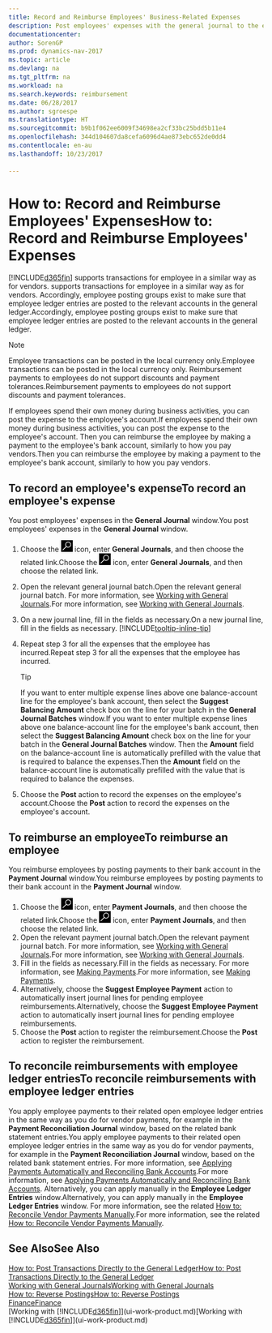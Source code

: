 ```yaml
---
title: Record and Reimburse Employees' Business-Related Expenses
description: Post employees' expenses with the general journal to the employee's account and later post a payment to the employee's bank account to reimburse for the business-related expense.
documentationcenter: 
author: SorenGP
ms.prod: dynamics-nav-2017
ms.topic: article
ms.devlang: na
ms.tgt_pltfrm: na
ms.workload: na
ms.search.keywords: reimbursement
ms.date: 06/28/2017
ms.author: sgroespe
ms.translationtype: HT
ms.sourcegitcommit: b9b1f062ee6009f34698ea2cf33bc25bdd5b11e4
ms.openlocfilehash: 344d104607da8cefa6096d4ae873ebc652de0dd4
ms.contentlocale: en-au
ms.lasthandoff: 10/23/2017

---
```

# <a name="how-to-record-and-reimburse-employees-expenses"></a><span data-ttu-id="a1d04-103">How to: Record and Reimburse Employees' Expenses</span><span class="sxs-lookup"><span data-stu-id="a1d04-103">How to: Record and Reimburse Employees' Expenses</span></span>
[!INCLUDE[d365fin](includes/d365fin_md.md)]<span data-ttu-id="a1d04-104"> supports transactions for employee in a similar way as for vendors.</span><span class="sxs-lookup"><span data-stu-id="a1d04-104"> supports transactions for employee in a similar way as for vendors.</span></span> <span data-ttu-id="a1d04-105">Accordingly, employee posting groups exist to make sure that employee ledger entries are posted to the relevant accounts in the general ledger.</span><span class="sxs-lookup"><span data-stu-id="a1d04-105">Accordingly, employee posting groups exist to make sure that employee ledger entries are posted to the relevant accounts in the general ledger.</span></span>

> [!NOTE]  
> <span data-ttu-id="a1d04-106">Employee transactions can be posted in the local currency only.</span><span class="sxs-lookup"><span data-stu-id="a1d04-106">Employee transactions can be posted in the local currency only.</span></span> <span data-ttu-id="a1d04-107">Reimbursement payments to employees do not support discounts and payment tolerances.</span><span class="sxs-lookup"><span data-stu-id="a1d04-107">Reimbursement payments to employees do not support discounts and payment tolerances.</span></span>

<span data-ttu-id="a1d04-108">If employees spend their own money during business activities, you can post the expense to the employee's account.</span><span class="sxs-lookup"><span data-stu-id="a1d04-108">If employees spend their own money during business activities, you can post the expense to the employee's account.</span></span> <span data-ttu-id="a1d04-109">Then you can reimburse the employee by making a payment to the employee's bank account, similarly to how you pay vendors.</span><span class="sxs-lookup"><span data-stu-id="a1d04-109">Then you can reimburse the employee by making a payment to the employee's bank account, similarly to how you pay vendors.</span></span>

## <a name="to-record-an-employees-expense"></a><span data-ttu-id="a1d04-110">To record an employee's expense</span><span class="sxs-lookup"><span data-stu-id="a1d04-110">To record an employee's expense</span></span>
<span data-ttu-id="a1d04-111">You post employees' expenses in the **General Journal** window.</span><span class="sxs-lookup"><span data-stu-id="a1d04-111">You post employees' expenses in the **General Journal** window.</span></span>
1. <span data-ttu-id="a1d04-112">Choose the ![Search for Page or Report](media/ui-search/search_small.png "Search for Page or Report icon") icon, enter **General Journals**, and then choose the related link.</span><span class="sxs-lookup"><span data-stu-id="a1d04-112">Choose the ![Search for Page or Report](media/ui-search/search_small.png "Search for Page or Report icon") icon, enter **General Journals**, and then choose the related link.</span></span>
2. <span data-ttu-id="a1d04-113">Open the relevant general journal batch.</span><span class="sxs-lookup"><span data-stu-id="a1d04-113">Open the relevant general journal batch.</span></span> <span data-ttu-id="a1d04-114">For more information, see [Working with General Journals](ui-work-general-journals.md).</span><span class="sxs-lookup"><span data-stu-id="a1d04-114">For more information, see [Working with General Journals](ui-work-general-journals.md).</span></span>
3. <span data-ttu-id="a1d04-115">On a new journal line, fill in the fields as necessary.</span><span class="sxs-lookup"><span data-stu-id="a1d04-115">On a new journal line, fill in the fields as necessary.</span></span> [!INCLUDE[tooltip-inline-tip](includes/tooltip-inline-tip_md.md)]    
4. <span data-ttu-id="a1d04-116">Repeat step 3 for all the expenses that the employee has incurred.</span><span class="sxs-lookup"><span data-stu-id="a1d04-116">Repeat step 3 for all the expenses that the employee has incurred.</span></span>

    > [!TIP]  
    > <span data-ttu-id="a1d04-117">If you want to enter multiple expense lines above one balance-account line for the employee's bank account, then select the **Suggest Balancing Amount** check box on the line for your batch in the **General Journal Batches** window.</span><span class="sxs-lookup"><span data-stu-id="a1d04-117">If you want to enter multiple expense lines above one balance-account line for the employee's bank account, then select the **Suggest Balancing Amount** check box on the line for your batch in the **General Journal Batches** window.</span></span> <span data-ttu-id="a1d04-118">Then the **Amount** field on the balance-account line is automatically prefilled with the value that is required to balance the expenses.</span><span class="sxs-lookup"><span data-stu-id="a1d04-118">Then the **Amount** field on the balance-account line is automatically prefilled with the value that is required to balance the expenses.</span></span>
5. <span data-ttu-id="a1d04-119">Choose the **Post** action to record the expenses on the employee's account.</span><span class="sxs-lookup"><span data-stu-id="a1d04-119">Choose the **Post** action to record the expenses on the employee's account.</span></span>

## <a name="to-reimburse-an-employee"></a><span data-ttu-id="a1d04-120">To reimburse an employee</span><span class="sxs-lookup"><span data-stu-id="a1d04-120">To reimburse an employee</span></span>
<span data-ttu-id="a1d04-121">You reimburse employees by posting payments to their bank account in the **Payment Journal** window.</span><span class="sxs-lookup"><span data-stu-id="a1d04-121">You reimburse employees by posting payments to their bank account in the **Payment Journal** window.</span></span>
1. <span data-ttu-id="a1d04-122">Choose the ![Search for Page or Report](media/ui-search/search_small.png "Search for Page or Report icon") icon, enter **Payment Journals**, and then choose the related link.</span><span class="sxs-lookup"><span data-stu-id="a1d04-122">Choose the ![Search for Page or Report](media/ui-search/search_small.png "Search for Page or Report icon") icon, enter **Payment Journals**, and then choose the related link.</span></span>
2. <span data-ttu-id="a1d04-123">Open the relevant payment journal batch.</span><span class="sxs-lookup"><span data-stu-id="a1d04-123">Open the relevant payment journal batch.</span></span> <span data-ttu-id="a1d04-124">For more information, see [Working with General Journals](ui-work-general-journals.md).</span><span class="sxs-lookup"><span data-stu-id="a1d04-124">For more information, see [Working with General Journals](ui-work-general-journals.md).</span></span>
3. <span data-ttu-id="a1d04-125">Fill in the fields as necessary.</span><span class="sxs-lookup"><span data-stu-id="a1d04-125">Fill in the fields as necessary.</span></span> <span data-ttu-id="a1d04-126">For more information, see [Making Payments](payables-make-payments.md).</span><span class="sxs-lookup"><span data-stu-id="a1d04-126">For more information, see [Making Payments](payables-make-payments.md).</span></span>
4. <span data-ttu-id="a1d04-127">Alternatively, choose the **Suggest Employee Payment** action to automatically insert journal lines for pending employee reimbursements.</span><span class="sxs-lookup"><span data-stu-id="a1d04-127">Alternatively, choose the **Suggest Employee Payment** action to automatically insert journal lines for pending employee reimbursements.</span></span>
5. <span data-ttu-id="a1d04-128">Choose the **Post** action to register the reimbursement.</span><span class="sxs-lookup"><span data-stu-id="a1d04-128">Choose the **Post** action to register the reimbursement.</span></span>  

## <a name="to-reconcile-reimbursements-with-employee-ledger-entries"></a><span data-ttu-id="a1d04-129">To reconcile reimbursements with employee ledger entries</span><span class="sxs-lookup"><span data-stu-id="a1d04-129">To reconcile reimbursements with employee ledger entries</span></span>
<span data-ttu-id="a1d04-130">You apply employee payments to their related open employee ledger entries in the same way as you do for vendor payments, for example in the **Payment Reconciliation Journal** window, based on the related bank statement entries.</span><span class="sxs-lookup"><span data-stu-id="a1d04-130">You apply employee payments to their related open employee ledger entries in the same way as you do for vendor payments, for example in the **Payment Reconciliation Journal** window, based on the related bank statement entries.</span></span> <span data-ttu-id="a1d04-131">For more information, see [Applying Payments Automatically and Reconciling Bank Accounts](receivables-apply-payments-auto-reconcile-bank-accounts.md).</span><span class="sxs-lookup"><span data-stu-id="a1d04-131">For more information, see [Applying Payments Automatically and Reconciling Bank Accounts](receivables-apply-payments-auto-reconcile-bank-accounts.md).</span></span> <span data-ttu-id="a1d04-132">Alternatively, you can apply manually in the **Employee Ledger Entries** window.</span><span class="sxs-lookup"><span data-stu-id="a1d04-132">Alternatively, you can apply manually in the **Employee Ledger Entries** window.</span></span> <span data-ttu-id="a1d04-133">For more information, see the related [How to: Reconcile Vendor Payments Manually](payables-how-apply-purchase-transactions-manually.md).</span><span class="sxs-lookup"><span data-stu-id="a1d04-133">For more information, see the related [How to: Reconcile Vendor Payments Manually](payables-how-apply-purchase-transactions-manually.md).</span></span>  

## <a name="see-also"></a><span data-ttu-id="a1d04-134">See Also</span><span class="sxs-lookup"><span data-stu-id="a1d04-134">See Also</span></span>
[<span data-ttu-id="a1d04-135">How to: Post Transactions Directly to the General Ledger</span><span class="sxs-lookup"><span data-stu-id="a1d04-135">How to: Post Transactions Directly to the General Ledger</span></span>](finance-how-post-transactions-directly.md)  
[<span data-ttu-id="a1d04-136">Working with General Journals</span><span class="sxs-lookup"><span data-stu-id="a1d04-136">Working with General Journals</span></span>](ui-work-general-journals.md)  
[<span data-ttu-id="a1d04-137">How to: Reverse Postings</span><span class="sxs-lookup"><span data-stu-id="a1d04-137">How to: Reverse Postings</span></span>](finance-how-reverse-journal-posting.md)  
[<span data-ttu-id="a1d04-138">Finance</span><span class="sxs-lookup"><span data-stu-id="a1d04-138">Finance</span></span>](finance.md)  
<span data-ttu-id="a1d04-139">[Working with [!INCLUDE[d365fin](includes/d365fin_md.md)]](ui-work-product.md)</span><span class="sxs-lookup"><span data-stu-id="a1d04-139">[Working with [!INCLUDE[d365fin](includes/d365fin_md.md)]](ui-work-product.md)</span></span>  

